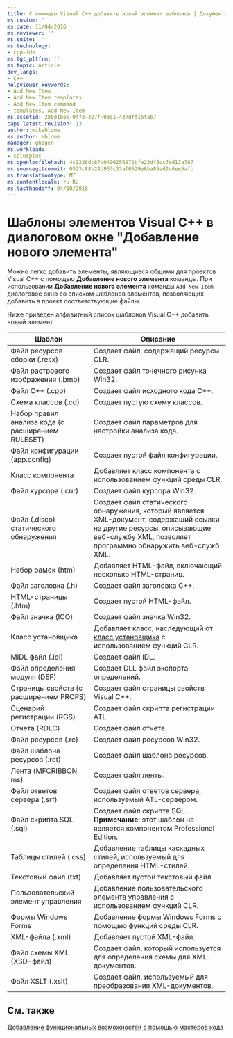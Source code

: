 ```yaml
---
title: С помощью Visual C++ добавить новый элемент шаблонов | Документы Microsoft
ms.custom: ''
ms.date: 11/04/2016
ms.reviewer: ''
ms.suite: ''
ms.technology:
- cpp-ide
ms.tgt_pltfrm: ''
ms.topic: article
dev_langs:
- C++
helpviewer_keywords:
- Add New Item
- Add New Item templates
- Add New Item command
- templates, Add New Item
ms.assetid: 286d1be6-0473-407f-9a51-437dff1bfab7
caps.latest.revision: 13
author: mikeblome
ms.author: mblome
manager: ghogen
ms.workload:
- cplusplus
ms.openlocfilehash: 4c2326dc87c0490256972bfe23df5cc7ed13a787
ms.sourcegitcommit: 0523c88b24d963c33af0529e6ba85ad2c6ee5afb
ms.translationtype: MT
ms.contentlocale: ru-RU
ms.lasthandoff: 04/10/2018
---
```

# <a name="using-visual-c-add-new-item-templates"></a>Шаблоны элементов Visual C++ в диалоговом окне "Добавление нового элемента"
Можно легко добавить элементы, являющиеся общими для проектов Visual C++ с помощью **Добавление нового элемента** команды. При использовании **Добавление нового элемента** команды `Add New Item` диалоговое окно со списком шаблонов элементов, позволяющих добавить в проект соответствующие файлы.  
  
 Ниже приведен алфавитный список шаблонов Visual C++ добавить новый элемент.  
  
|Шаблон|Описание|  
|--------------|-----------------|  
|Файл ресурсов сборки (.resx)|Создает файл, содержащий ресурсы CLR.|  
|Файл растрового изображения (.bmp)|Создает файл точечного рисунка Win32.|  
|Файл C++ (.cpp)|Создает файл исходного кода C++.|  
|Схема классов (.cd)|Создает пустую схему классов.|  
|Набор правил анализа кода (с расширением RULESET)|Создает файл параметров для настройки анализа кода.|  
|Файл конфигурации (app.config)|Создает пустой файл конфигурации.|  
|Класс компонента|Добавляет класс компонента с использованием функций среды CLR.|  
|Файл курсора (.cur)|Создает файл курсора Win32.|  
|Файл (.disco) статического обнаружения|Создает файл статического обнаружения, который является XML-документ, содержащий ссылки на другие ресурсы, описывающие веб-службу XML, позволяет программно обнаружить веб-служб XML.|  
|Набор рамок (htm)|Добавляет HTML-файл, включающий несколько HTML-страниц.|  
|Файл заголовка (.h)|Создает файл заголовка C++.|  
|HTML-страницы (.htm)|Создает пустой HTML-файл.|  
|Файл значка (ICO)|Создает файл значка Win32.|  
|Класс установщика|Добавляет класс, наследующий от [класс установщика](https://msdn.microsoft.com/en-us/library/system.configuration.install.installer.aspx) с использованием функций CLR.|  
|MIDL файл (.idl)|Создает файл IDL.|  
|Файл определения модуля (DEF)|Создает DLL файл экспорта определений.|  
|Страницы свойств (с расширением PROPS)|Создает файл страницы свойств Visual C++.|  
|Сценарий регистрации (RGS)|Создает файл скрипта регистрации ATL.|  
|Отчета (RDLC)|Создает файл отчета.|  
|Файл ресурсов (.rc)|Создает файл ресурсов Win32.|  
|Файл шаблона ресурсов (.rct)|Создает файл шаблона ресурсов.|  
|Лента (MFCRIBBON ms)|Создает файл ленты.|  
|Файл ответов сервера (.srf)|Создает файл ответов сервера, используемый ATL-сервером.|  
|Файл скрипта SQL (.sql)|Создает файл скрипта SQL. **Примечание:** этот шаблон не является компонентом Professional Edition.|  
|Таблицы стилей (.css)|Добавление таблицы каскадных стилей, используемый для определения HTML-стилей.|  
|Текстовый файл (txt)|Добавляет пустой текстовый файл.|  
|Пользовательский элемент управления|Добавление пользовательского элемента управления с использованием функций CLR.|  
|Формы Windows Forms|Добавление формы Windows Forms с помощью функций среды CLR.|  
|XML-файла (.xml)|Добавляет пустой XML-файл.|  
|Файл схемы XML (XSD-файл)|Создает файл, который используется для определения схемы для XML-документов.|  
|Файл XSLT (.xslt)|Создает файл, используемый для преобразования XML-документов.|  
  
## <a name="see-also"></a>См. также  
 [Добавление функциональных возможностей с помощью мастеров кода](../ide/adding-functionality-with-code-wizards-cpp.md)